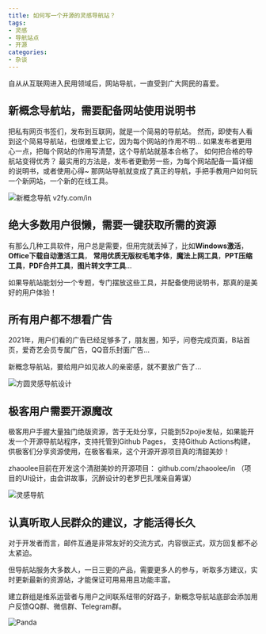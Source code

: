 ```yaml
---
title: 如何写一个开源的灵感导航站？
tags: 
- 灵感
- 导航站点
- 开源
categories:
- 杂谈
---
```


自从从互联网进入民用领域后，网站导航，一直受到广大网民的喜爱。

## 新概念导航站，需要配备网站使用说明书

把私有网页书签们，发布到互联网，就是一个简易的导航站。
然而，即使有人看到这个简易导航站，也很难爱上它，因为每个网站的作用不明... 如果发布者更用心一点，把每个网站的作用写清楚，这个导航站就基本合格了。
如何把合格的导航站变得优秀？ 最实用的方法是，发布者更勤劳一些，为每个网站配备一篇详细的说明书，或者使用心得~ 那网站导航就变成了真正的导航，手把手教用户如何玩一个新网站，一个新的在线工具。

![新概念导航 v2fy.com/in](https://cdn.fangyuanxiaozhan.com/assets/1620545076405rmhcyJt1.png)


## 绝大多数用户很懒，需要一键获取所需的资源

有那么几种工具软件，用户总是需要，但用完就丢掉了，比如**Windows激活**， **Office下载自动激活工具**， **常用优质无版权毛笔字体**，**魔法上网工具**，**PPT压缩工具**，**PDF合并工具**，**图片转文字工具**...

如果导航站能划分一个专题，专门摆放这些工具，并配备使用说明书，那真的是美好的用户体验！

## 所有用户都不想看广告

2021年，用户们看的广告已经足够多了，朋友圈，知乎，问卷完成页面，B站首页，爱奇艺会员专属广告，QQ音乐封面广告...

新概念导航站，要给用户如见故人的亲密感，就不要放广告了...

![方圆灵感导航设计](https://cdn.fangyuanxiaozhan.com/assets/1620545076546kh2cdWFy.png)


## 极客用户需要开源魔改

极客用户手握大量独门绝版资源，苦于无处分享，只能到52pojie发帖，如果能开发一个开源导航站程序，支持托管到Github Pages， 支持Github Actions构建，供极客们分享资源使用，在极客看来，这个开源开源项目真的清甜美妙！

zhaoolee目前在开发这个清甜美妙的开源项目： github.com/zhaoolee/in  （项目的UI设计，由会讲故事，沉醉设计的老罗巴扎嘿亲自筹谋）

![灵感导航](https://cdn.fangyuanxiaozhan.com/assets/1620545076983epREHFym.png)




## 认真听取人民群众的建议，才能活得长久

对于开发者而言，邮件互通是非常友好的交流方式，内容很正式，双方回复都不必太紧迫。

但导航站服务大多数人，一日三更的产品，需要更多人的参与，听取多方建议，实时更新最新的资源站，才能保证可用易用且功能丰富。

建立群组是维系运营者与用户之间联系纽带的好路子，新概念导航站底部会添加用户反馈QQ群、微信群、Telegram群。

![Panda](https://cdn.fangyuanxiaozhan.com/assets/1620545077010WhEkH0y2.png)